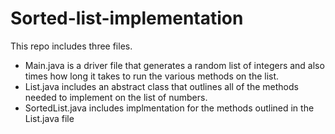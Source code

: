 # Sorted-list-implementation

This repo includes three files. 
- Main.java is a driver file that generates a random list of integers and also times how long it takes to run the various methods on the list. 
- List.java includes an abstract class that outlines all of the methods needed to implement on the list of numbers.
- SortedList.java includes implmentation for the methods outlined in the List.java file
